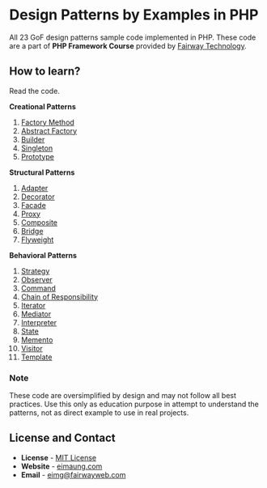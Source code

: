 # Design Patterns by Examples in PHP

All 23 GoF design patterns sample code implemented in PHP. These code are a part of **PHP Framework Course** provided by [Fairway Technology](https://fairway.com.mm).

## How to learn?

Read the code.

**Creational Patterns**
1. [Factory Method](1-factory.php)
2. [Abstract Factory](2-abstract-factory.php)
3. [Builder](2-builder.php)
4. [Singleton](4-singleton.php)
5. [Prototype](5-prototype.php)

**Structural Patterns**
1. [Adapter](6-adapter.php)
2. [Decorator](7-decorator.php)
3. [Facade](8-facade.php)
4. [Proxy](9-proxy.php)
5. [Composite](10-composite.php)
6. [Bridge](11-bridge.php)
7. [Flyweight](12-flyweight.php)

**Behavioral Patterns**
1. [Strategy](13-strategy.php)
2. [Observer](14-observer.php)
3. [Command](15-command.php)
4. [Chain of Responsibility](16-chain.php)
5. [Iterator](17-iterator.php)
6. [Mediator](18-mediator.php)
7. [Interpreter](19-interpreter.php)
8. [State](20-state.php)
9. [Memento](21-memento.php)
10. [Visitor](22-visitor.php)
11. [Template](23-template.php)

### Note

These code are oversimplified by design and may not follow all best practices. Use this only as education purpose in attempt to understand the patterns, not as direct example to use in real projects.

## License and Contact

* **License** - [MIT License](LICENSE.md)
* **Website** - [eimaung.com](https://eimaung.com)
* **Email** - [eimg@fairwayweb.com](mailto:eimg@fairwayweb.com)
